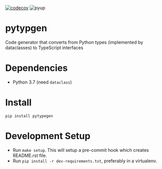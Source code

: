 [![codecov](https://codecov.io/gh/conanfanli/pytypegen/branch/master/graph/badge.svg)](https://codecov.io/gh/conanfanli/pytypegen)
![pyup](https://pyup.io/repos/github/conanfanli/pytypegen/shield.svg)


# pytypgen
Code generator that converts from Python types (implemented by dataclasses) to TypeScript interfaces

# Dependencies
- Python 3.7 (need `dataclass`)

# Install
`pip install pytypegen`

# Development Setup
- Run `make setup`. This will setup a pre-commit hook which creates README.rst file.
- Run `pip install -r dev-requirements.txt`, preferably in a virtualenv.

